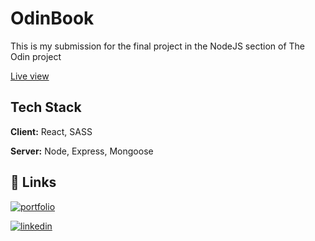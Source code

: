 
# OdinBook

This is my submission for the final project in the NodeJS section of The Odin project

[Live view](https://jakerich1.github.io/odinbook/#/)


## Tech Stack

**Client:** React, SASS

**Server:** Node, Express, Mongoose


## 🔗 Links
[![portfolio](https://img.shields.io/badge/my_portfolio-000?style=for-the-badge&logo=ko-fi&logoColor=white)](https://jakerich1.github.io/portfolio)

[![linkedin](https://img.shields.io/badge/linkedin-0A66C2?style=for-the-badge&logo=linkedin&logoColor=white)](https://uk.linkedin.com/in/jacob-riches)
